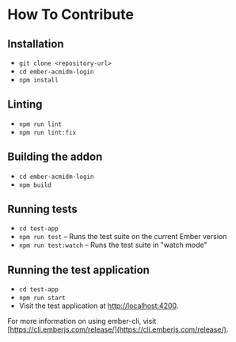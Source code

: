 # How To Contribute

## Installation

* `git clone <repository-url>`
* `cd ember-acmidm-login`
* `npm install`

## Linting

* `npm run lint`
* `npm run lint:fix`

## Building the addon

* `cd ember-acmidm-login`
* `npm build`

## Running tests

* `cd test-app`
* `npm run test` – Runs the test suite on the current Ember version
* `npm run test:watch` – Runs the test suite in "watch mode"

## Running the test application

* `cd test-app`
* `npm run start`
* Visit the test application at [http://localhost:4200](http://localhost:4200).

For more information on using ember-cli, visit [https://cli.emberjs.com/release/](https://cli.emberjs.com/release/).
